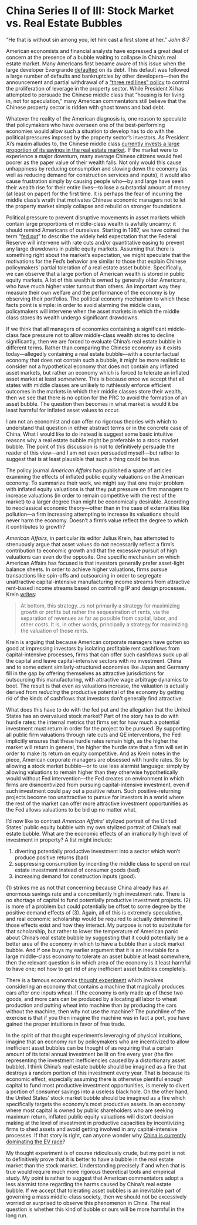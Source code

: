 # China Series II of III: Stock Market vs. Real Estate Bubbles

“He that is without sin among you, let him cast a first stone at her.” *John 8:7*

American economists and financial analysts have expressed a great deal of concern at the presence of a bubble waiting to collapse in China’s real estate market.  Many Americans first became aware of this issue when the large developer Evergrande [defaulted](https://www.reuters.com/world/china/inside-downfall-embattled-property-developer-china-evergrande-2023-08-31/) on its debt.  This default was followed a large number of defaults and bankruptcies by other developers—then the announcement and partial withdrawal of a [“three red lines” policy](https://www.bloomberg.com/news/articles/2023-01-06/china-may-ease-three-red-lines-property-rules-in-drastic-shift) to control the proliferation of leverage in the property sector.  While President Xi has attempted to persuade the Chinese middle class that “housing is for living in, not for speculation,” many American commentators still believe that the Chinese property sector is ridden with ghost towns and bad debt. 

Whatever the reality of the American diagnosis is, one reason to speculate that policymakers who have overseen one of the best-performing economies would allow such a situation to develop has to do with the political pressures imposed by the property sector’s investors. As President Xi’s maxim alludes to, the Chinese middle class [currently invests a large proportion of its savings in the real estate market](https://www.google.com/search?q=See+the+table+at+Kenneth+Rogoff+and+Yuanchen+Yang%2C+Has+China%E2%80%99s+Housing+Production+Peaked%3F%2C+21+CHINA+WORLD+ECON.+1%2C+1+(2021).&oq=See+the+table+at+Kenneth+Rogoff+and+Yuanchen+Yang%2C+Has+China%E2%80%99s+Housing+Production+Peaked%3F%2C+21+CHINA+WORLD+ECON.+1%2C+1+(2021).&gs_lcrp=EgZjaHJvbWUyBggAEEUYOdIBBzIyOGowajeoAgCwAgA&sourceid=chrome&ie=UTF-8).  If the market were to experience a major downturn, many average Chinese citizens would feel poorer as the paper value of their wealth falls. Not only would this cause unhappiness by reducing consumption and slowing down the economy (as well as reducing demand for construction services and inputs), it would also cause frustration simply by causing people who—by and large have seen their wealth rise for their entire lives—to lose a substantial amount of money (at least on paper) for the first time. It is perhaps the fear of incurring the middle class’s wrath that motivates Chinese economic managers not to let the property market simply collapse and rebuild on stronger foundations.

Political pressure to prevent disruptive movements in asset markets which contain large proportions of middle-class wealth is awfully uncanny: it should remind Americans of ourselves. Starting in 1987, we have coined the term “[fed put](https://www.nber.org/system/files/working_papers/w26894/w26894.pdf)” to describe the widely held expectation that the Federal Reserve will intervene with rate cuts and/or quantitative easing to prevent any large drawdowns in public equity markets.  Assuming that there is something right about the market’s expectation, we might speculate that the motivations for the Fed’s behavior are similar to those that explain Chinese policymakers’ partial toleration of a real estate asset bubble. Specifically, we can observe that a large portion of American wealth is stored in public equity markets.  A lot of this wealth is owned by generally older Americans, who have much higher voter turnout than others.  An important way they measure their own welfare and the performance of the economy is by observing their portfolios.  The political economy mechanism to which these facts point is simple: in order to avoid alarming the middle class, policymakers will intervene when the asset markets in which the middle class stores its wealth undergo significant drawdowns.

If we think that all managers of economies containing a significant middle-class face pressure not to allow middle-class wealth stores to decline significantly, then we are forced to evaluate China’s real estate bubble in different terms. Rather than comparing the Chinese economy as it exists today—allegedly containing a real estate bubble—with a counterfactual economy that does not contain such a bubble, it might be more realistic to consider not a hypothetical economy that does not contain any inflated asset markets, but rather an economy which is forced to tolerate an inflated asset market at least *somewhere*. This is because once we accept that all states with middle classes are unlikely to ruthlessly enforce efficient outcomes in the markets in which their middle classes store their wealth, then we see that there is no option for the PRC to avoid the formation of an asset bubble. The question then becomes in what market is would it be least harmful for inflated asset values to occur.

I am not an economist and can offer no rigorous theories with which to understand that question in either abstract terms or in the concrete case of China. What I would like to do instead is suggest some basic intuitive reasons why a real estate bubble might be preferable to a stock market bubble. The point of this discussion is not to definitively persuade the reader of this view—and I am not even persuaded myself—but rather to suggest that is at least plausible that such a thing could be true. 

The policy journal *American Affairs* has published a spate of articles examining the effects of inflated public equity valuations on the American economy.  To summarize their work, we might say that one major problem with inflated equity valuations is that they put pressure on firm managers to increase valuations (in order to remain competitive with the rest of the market) to a larger degree than might be economically desirable.  According to neoclassical economic theory—other than in the case of externalities like pollution—a firm increasing attempting to increase its valuations should never harm the economy. Doesn’t a firm’s value reflect the degree to which it contributes to growth?

*American Affairs*, in particular its editor Julius Krein, has attempted to strenuously argue that asset values do not necessarily reflect a firm’s contribution to economic growth and that the excessive pursuit of high valuations can even do the opposite. One specific mechanism on which American Affairs has focused is that investors generally prefer asset-light balance sheets.  In order to achieve higher valuations, firms pursue transactions like spin-offs and outsourcing in order to segregate unattractive capital-intensive manufacturing income streams from attractive rent-based income streams based on controlling IP and design processes. Krein [writes](https://americanaffairsjournal.org/2021/08/the-value-of-nothing-capital-versus-growth/):

> At bottom, this strategy…is not primarily a strategy for maximizing growth or profits but rather the sequestration of rents, via the separation of revenues as far as possible from capital, labor, and other costs. It is, in other words, principally a strategy for maximizing the valuation of those rents. 

Krein is arguing that because American corporate managers have gotten so good at impressing investors by isolating profitable rent cashflows from capital-intensive processes, firms that can offer such cashflows suck up all the capital and leave capital-intensive sectors with no investment. China and to some extent similarly-structured economies like Japan and Germany fill in the gap by offering themselves as attractive jurisdictions for outsourcing this manufacturing, with attractive wage arbitrage dynamics to boot. The result is that even as valuations increase, the valuation is actually derived from *reducing* the productive potential of the economy by getting rid of the kinds of cashflows that investors don’t generally find attractive.  

What does this have to do with the fed put and the allegation that the United States has an overvalued stock market? Part of the story has to do with hurdle rates: the internal metrics that firms set for how much a potential investment must return in order for the project to be pursued. By supporting all public firm valuations through rate cuts and QE interventions, the Fed implicitly ensures that these hurdle rates remain high, as the higher the market will return in general, the higher the hurdle rate that a firm will set in order to make its return on equity competitive.  And as Krein notes in the piece, American corporate managers are obsessed with hurdle rates.  So by allowing a stock market bubble—or to use less alarmist language: simply by allowing valuations to remain higher than they otherwise hypothetically would without Fed intervention—the Fed creates an environment in which firms are disincentivized from pursuing capital-intensive investment, even if such investment could pay out a positive return. Such positive-returning projects become too unattractive to pursue for investors in a world where the rest of the market can offer more attractive investment opportunities as the Fed allows valuations to be bid up no matter what.

I’d now like to contrast *American Affairs’* stylized portrait of the United States’ public equity bubble with my own stylized portrait of China’s real estate bubble. What are the economic effects of an irrationally high level of investment in property? A list might include:
1. diverting potentially productive investment into a sector which won’t produce positive returns (bad)
2. suppressing consumption by incenting the middle class to spend on real estate investment instead of consumer goods (bad)
3. increasing demand for construction inputs (good).

(1) strikes me as not that concerning because China already has an enormous savings rate and a concomitantly high investment rate. There is no shortage of capital to fund potentially productive investment projects. (2) is more of a problem but could potentially be offset to some degree by the positive demand effects of (3). Again, all of this is extremely speculative, and real economic scholarship would be required to actually determine if those effects exist and how they interact.  My purpose is not to substitute for that scholarship, but rather to lower the temperature of American panic about China’s real estate bubble by suggesting that it could potentially be a better area of the economy in which to have a bubble than a stock market bubble. And if one buys my earlier argument that it is an inevitable for a large middle-class economy to tolerate an asset bubble at least somewhere, then the relevant question is in which area of the economy is it least harmful to have one; not how to get rid of any inefficient asset bubbles completely. 

There is a famous economics [thought experiment](https://www.google.com/search?q=aei+thought+experiment+cars+wheat&oq=aei+thought+experiment+cars+wheat&gs_lcrp=EgZjaHJvbWUyBggAEEUYOTIHCAEQIRigATIHCAIQIRigATIHCAMQIRigATIHCAQQIRigAdIBCDUxMzhqMGo3qAIAsAIA&sourceid=chrome&ie=UTF-8) which involves considering an economy that contains a machine that magically produces cars after one inputs wheat.  If the economy is only made up of these two goods, and more cars can be produced by allocating all labor to wheat production and putting wheat into machine than by producing the cars without the machine, then why not use the machine? The punchline of the exercise is that if you then imagine the machine was in fact a port, you have gained the proper intuitions in favor of free trade. 

In the spirit of that thought experiment’s leveraging of physical intuitions, imagine that an economy run by policymakers who are incentivized to allow inefficient asset bubbles can be thought of as requiring that a certain amount of its total annual investment be lit on fire every year (the fire representing the investment inefficiencies caused by a distortionary asset bubble). I think China’s real estate bubble should be imagined as a fire that destroys a random portion of this investment every year. That is because its economic effect, especially assuming there is otherwise plentiful enough capital to fund most productive investment opportunities, is merely to divert a portion of consumer savings into a useless black hole. On the other hand, the United States’ stock market bubble should be imagined as a fire which specifically targets the economy’s most productive assets. In an economy where most capital is owned by public shareholders who are seeking maximum return, inflated public equity valuations will distort decision making at the level of investment in productive capacities by incentivizing firms to shed assets and avoid getting involved in any capital-intensive processes. If that story is right, can anyone wonder why [China is currently dominating the EV race](https://asiatimes.com/2024/07/chinas-subsidies-create-not-destroy-value/)? 

My thought experiment is of course ridiculously crude, but my point is not to definitively prove that it is better to have a bubble in the real estate market than the stock market. Understanding precisely if and when that is true would require much more rigorous theoretical tools and empirical study. My point is rather to suggest that American commentators adopt a less alarmist tone regarding the harms caused by China’s real estate bubble. If we accept that tolerating asset bubbles is an inevitable part of governing a mass middle-class society, then we should not be excessively worried or surprised to observe this phenomenon in China. The real question is whether this kind of bubble or ours will be more harmful in the long run. 
















